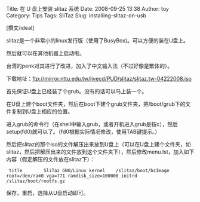 Title: 在 U 盘上安装 slitaz 系统
Date: 2008-09-25 13:38
Author: toy
Category: Tips
Tags: SliTaz
Slug: installing-slitaz-on-usb

[撰文/ideal]

slitaz是一个非常小的linux发行版（使用了BusyBox)。可以方便的装在U盘上。

然后就可以在其他机器上启动啦。

台湾的penk对其进行了改进，加入了中文输入法（不过好像是繁体的）。

下载地址：<ftp://mirror.nttu.edu.tw/livecd/PUD/slitaz/slitaz.tw-04222008.iso>

首先保证U盘上已经装了个grub。没有的话可以马上装一个。

在U盘上建个boot文件夹，然后在boot下建个grub文件夹，把/boot/grub下的文件复制到U盘上相应的位置。

进入grub的命令行（在shell中输入grub，或者开机进入grub是按c），然后setup(fd0)就可以了。（fd0根据实际情况修改，使用TAB键提示。）

然后把slitaz的那个iso的文件解压出来放到U盘上（可以在U盘上建个文件夹，如slitaz，然后把解压出来的文件放到这个文件夹下），然后修改menu.lst，加入如下内容（假定解压的文件放在slitaz下）：  

` title        SliTaz GNU/Linux kernel    /slitaz/boot/bzImage root=/dev/ram0 vga=771 ramdisk_size=100000 initrd      /slitaz/boot/rootfs.gz`

保存，重启，选择从U盘启动即可。
